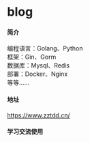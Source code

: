 # blog

#### 简介  
编程语言：Golang、Python  
框架：Gin、Gorm  
数据库：Mysql、Redis  
部署：Docker、Nginx  
等等……

#### 地址
https://www.zztdd.cn/

#### 学习交流使用
